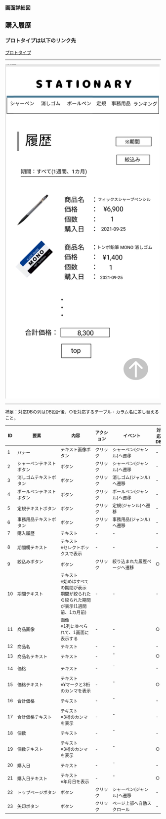 ### 画面詳細図
## 購入履歴
### プロトタイプは以下のリンク先
[プロトタイプ](https://www.figma.com/file/YN8g4ahM3raStzCZMDXhNA/stationary?node-id=1%3A2)
*****
<img src="../img/履歴.png" width="500">

*****
補足：対応DBの列はDB設計後、○を対応するテーブル・カラム名に差し替えること。

| ID | 要素 | 内容 | アクション | イベント | 対応DB |
|----|------|-----|------------|---------|-------|
|1   |バナー　　　　　　       |テキスト画像ボタン|クリック|シャーペン(ジャンル)へ遷移|-|
|2   |シャーペンテキストボタン　|ボタン　　　　　　|クリック|シャーペン(ジャンル)へ遷移|-|
|3   |消しゴムテキストボタン   |ボタン　　　　　　|クリック|消しゴム(ジャンル)へ遷移|-|
|4   |ボールペンテキストボタン |ボタン　　　　　　|クリック|ボールペン(ジャンル)へ遷移|-|
|5   |定規テキストボタン       |ボタン　　　　　　|クリック|定規(ジャンル)へ遷移　　|-|
|6   |事務用品テキストボタン   |ボタン　　　　　　|クリック|事務用品(ジャンル)へ遷移|-|
|7   |購入履歴　　　　　　　       |テキスト　　　　　|-    　|-        　　　　　　　　|-|
|8   |期間欄テキスト　　       |テキスト<br>※セレクトボックスで表示|-|-            |-|
|9   |絞込みボタン       　　　|ボタン　　　　　　|クリック|絞り込まれた履歴ページへ遷移|○|
|10  |期間テキスト　　       |テキスト<br>※始めはすべての期間が表示<br>期間が絞られたら絞られた期間が表示(1週間前、1カ月前)|-|-|-|
|11  |商品画像　　　　　       |画像<br>※1列に並べられて、1画面に表示する|-    　|-        　　　　　　　　|○|
|12  |商品名　　　　　　       |テキスト　　　　　|-    　|-        　　　　　　　　|-|
|13  |商品名テキスト　　       |テキスト　　　　　|-    　|-      　　　　　　　　　|○|
|14  |価格　　　　　　　       |テキスト　　　　　|-    　|-      　　　　　　　　　|-|
|15  |価格テキスト　　　       |テキスト<br>※¥マークと3桁のカンマを表示|-    　|-      　　　　　　　　　|○|
|16  |合計価格　　　　　       |テキスト　　　　　|-    　|-      　　　　　　　　　|-|
|17  |合計価格テキスト　       |テキスト<br>※3桁のカンマを表示|-    　|-      　　　　　　　　　|-|
|18  |個数　　　　　　　       |テキスト　　　　　|-    　|-      　　　　　　　　　|-|
|19  |個数テキスト　　　       |テキスト<br>※3桁のカンマを表示|-    　|-      　　　　　　　　　|○|
|20  |購入日　　　　　　       |テキスト　　　　　|-    　|-      　　　　　　　　　|-|
|21  |購入日テキスト　　       |テキスト<br>※年月日を表示|-    　|-      　　　　　　　　　|○|
|22  |トップページボタン       |ボタン　　　　　　|クリック|シャーペン(ジャンル)へ遷移|-|
|23  |矢印ボタン　　　　　　　　|ボタン　　|クリック　　|ページ上部へ自動スクロール　　　　|-|
